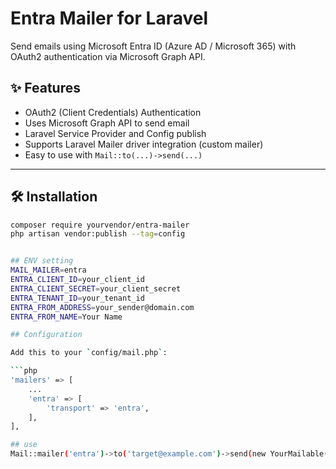 # Entra Mailer for Laravel

Send emails using Microsoft Entra ID (Azure AD / Microsoft 365) with OAuth2 authentication via Microsoft Graph API.

## ✨ Features

- OAuth2 (Client Credentials) Authentication
- Uses Microsoft Graph API to send email
- Laravel Service Provider and Config publish
- Supports Laravel Mailer driver integration (custom mailer)
- Easy to use with `Mail::to(...)->send(...)`

---

## 🛠 Installation

```bash
composer require yourvendor/entra-mailer
php artisan vendor:publish --tag=config


## ENV setting
MAIL_MAILER=entra
ENTRA_CLIENT_ID=your_client_id
ENTRA_CLIENT_SECRET=your_client_secret
ENTRA_TENANT_ID=your_tenant_id
ENTRA_FROM_ADDRESS=your_sender@domain.com
ENTRA_FROM_NAME=Your Name

## Configuration

Add this to your `config/mail.php`:

```php
'mailers' => [
    ...
    'entra' => [
        'transport' => 'entra',
    ],
],

## use
Mail::mailer('entra')->to('target@example.com')->send(new YourMailable());